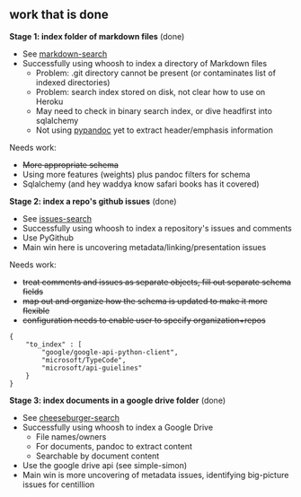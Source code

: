 ## work that is done

**Stage 1: index folder of markdown files** (done)
* See [markdown-search](https://git.charlesreid1.com/charlesreid1/markdown-search.git)
* Successfully using whoosh to index a directory of Markdown files
    * Problem: .git directory cannot be present (or contaminates list of
      indexed directories)
    * Problem: search index stored on disk, not clear how to use on Heroku
    * May need to check in binary search index, or dive headfirst into
      sqlalchemy
    * Not using [pypandoc](https://github.com/bebraw/pypandoc) yet to extract 
      header/emphasis information

Needs work:

* <s>More appropriate schema</s>
* Using more features (weights) plus pandoc filters for schema
* Sqlalchemy (and hey waddya know safari books has it covered)


**Stage 2: index a repo's github issues** (done)
* See [issues-search](https://git.charlesreid1.com/charlesreid1/issues-search.git)
* Successfully using whoosh to index a repository's issues and comments
* Use PyGithub
* Main win here is uncovering metadata/linking/presentation issues

Needs work:
- <s>treat comments and issues as separate objects, fill out separate schema fields
- map out and organize how the schema is updated to make it more flexible
- configuration needs to enable user to specify organization+repos</s>

```plain
{
    "to_index" : [
        "google/google-api-python-client",
        "microsoft/TypeCode",
        "microsoft/api-guielines"
    }
}
```


**Stage 3: index documents in a google drive folder** (done)
* See [cheeseburger-search](https://git.charlesreid1.com/charlesreid1/cheeseburger-search.git) 
* Successfully using whoosh to index a Google Drive
    * File names/owners
    * For documents, pandoc to extract content
    * Searchable by document content
* Use the google drive api (see simple-simon)
* Main win is more uncovering of metadata issues, identifying
  big-picture issues for centillion
